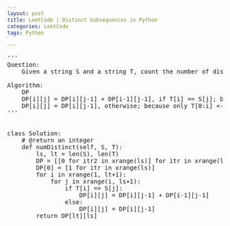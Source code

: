 ```yaml
---
layout: post
title: LeetCode | Distinct Subsequences in Python
categories: LeetCode
tags: Python

---
```

<!-- import js for mathjax -->
<script src="http://cdn.mathjax.org/mathjax/latest/MathJax.js?config=default"></script>
<script type="text/x-mathjax-config">
MathJax.Hub.Config({
tex2jax: {inlineMath: [['$','$'], ['\\(','\\)']]}
});
</script>


<pre>
'''
Question:
    Given a string S and a string T, count the number of distinct subsequences of T in S. A subsequence of a string is a new string which is formed from the original string by deleting some (can be none) of the characters without disturbing the relative positions of the remaining characters. (ie, "ACE" is a subsequence of "ABCDE" while "AEC" is not). Here is an example: S = "rabbbit", T = "rabbit". Return 3.

Algorithm:
    DP
    DP[i][j] = DP[i][j-1] + DP[i-1][j-1], if T[i] == S[j]; because both T[0:i-1] <--> S[0:i-1] and T[0:i] <--> S[0:i-1] can contribute
    DP[i][j] = DP[i][j-1], otherwise; because only T[0:i] <--> S[0:i-1] contributes
'''


class Solution:
    # @return an integer
    def numDistinct(self, S, T):
        ls, lt = len(S), len(T)
        DP = [[0 for itr2 in xrange(ls)] for itr in xrange(lt)]
        DP[0] = [1 for itr in xrange(ls)]
        for i in xrange(1, lt+1):
            for j in xrange(i, ls+1):
                if T[i] == S[j]:
                    DP[i][j] = DP[i][j-1] + DP[i-1][j-1]
                else:
                    DP[i][j] = DP[i][j-1]
        return DP[lt][ls]
</pre>

